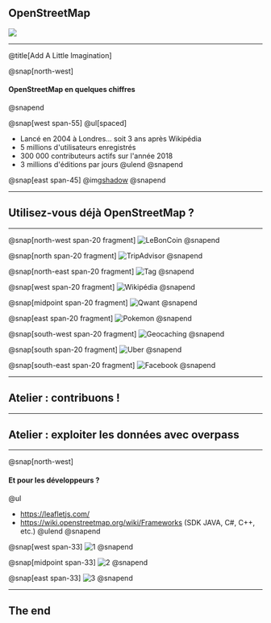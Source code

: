 ## OpenStreetMap

![](https://upload.wikimedia.org/wikipedia/commons/thumb/b/b0/Openstreetmap_logo.svg/240px-Openstreetmap_logo.svg.png)

---
@title[Add A Little Imagination]

@snap[north-west]
#### OpenStreetMap en quelques chiffres
@snapend

@snap[west span-55]
@ul[spaced]
- Lancé en 2004 à Londres... soit 3 ans après Wikipédia
- 5 millions d'utilisateurs enregistrés
- 300 000 contributeurs actifs sur l'année 2018
- 3 millions d'éditions par jours
@ulend
@snapend

@snap[east span-45]
@img[shadow](https://wiki.openstreetmap.org/w/images/thumb/7/79/Osmdbstats1_users.png/800px-Osmdbstats1_users.png)
@snapend

---

## Utilisez-vous déjà OpenStreetMap ?

---

@snap[north-west span-20 fragment]
![LeBonCoin](https://images.ladepeche.fr/api/v1/images/view/5c347c683e45461295307965/full/image.jpg)
@snapend

@snap[north span-20 fragment]
![TripAdvisor](http://www.boca-toulouse.fr/wp-content/uploads/2016/11/logo-tripadvisor.png)
@snapend

@snap[north-east span-20 fragment]
![Tag](https://upload.wikimedia.org/wikipedia/commons/thumb/6/62/Logo_M%C3%A9tromobilit%C3%A9.png/240px-Logo_M%C3%A9tromobilit%C3%A9.png)
@snapend

@snap[west span-20 fragment]
![Wikipédia](https://upload.wikimedia.org/wikipedia/commons/thumb/8/80/Wikipedia-logo-v2.svg/200px-Wikipedia-logo-v2.svg.png)
@snapend

@snap[midpoint span-20 fragment]
![Qwant](https://upload.wikimedia.org/wikipedia/fr/b/b8/Logo_Qwant_Maps.png)
@snapend

@snap[east span-20 fragment]
![Pokemon](https://upload.wikimedia.org/wikipedia/fr/7/75/Pok%C3%A9mon_Go_Logo.png)
@snapend

@snap[south-west span-20 fragment]
![Geocaching](http://img.over-blog-kiwi.com/2/16/58/04/20180507/ob_9dc3ae_logo-geocaching-emerald.png)
@snapend

@snap[south span-20 fragment]
![Uber](https://upload.wikimedia.org/wikipedia/commons/c/cc/Uber_logo_2018.png)
@snapend

@snap[south-east span-20 fragment]
![Facebook](https://upload.wikimedia.org/wikipedia/commons/thumb/c/cd/Facebook_logo_%28square%29.png/240px-Facebook_logo_%28square%29.png)
@snapend

---

## Atelier : contribuons !

---

## Atelier : exploiter les données avec overpass

---

@snap[north-west]
#### Et pour les développeurs ?
@ul[](false)
- https://leafletjs.com/
- https://wiki.openstreetmap.org/wiki/Frameworks (SDK JAVA, C#, C++, etc.)
@ulend
@snapend

@snap[west span-33]
![1](https://leafletjs.com/examples/quick-start/thumbnail.png)
@snapend

@snap[midpoint span-33]
![2](https://leafletjs.com/examples/choropleth/thumbnail.png)
@snapend

@snap[east span-33]
![3](https://leafletjs.com/examples/mobile/thumbnail.png)
@snapend

---

## The end
